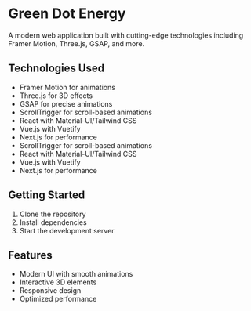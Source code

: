 # Green Dot Energy

A modern web application built with cutting-edge technologies including Framer Motion, Three.js, GSAP, and more.

## Technologies Used

- Framer Motion for animations
- Three.js for 3D effects
- GSAP for precise animations
- ScrollTrigger for scroll-based animations
- React with Material-UI/Tailwind CSS
- Vue.js with Vuetify
- Next.js for performance
- ScrollTrigger for scroll-based animations
- React with Material-UI/Tailwind CSS
- Vue.js with Vuetify
- Next.js for performance

## Getting Started

1. Clone the repository
2. Install dependencies
3. Start the development server

## Features

- Modern UI with smooth animations
- Interactive 3D elements
- Responsive design
- Optimized performance
